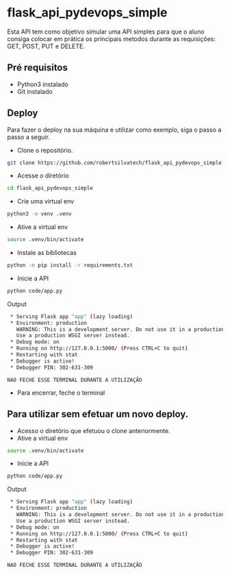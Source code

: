 # flask_api_pydevops_simple

Esta API tem como objetivo simular uma API simples para que o aluno consiga colocar em prática os principais metodos durante as requisições: GET, POST, PUT e DELETE.

## Pré requisitos

- Python3 instalado
- Git instalado

## Deploy

Para fazer o deploy na sua máquina e utilizar como exemplo, siga o passo a passo a seguir.

- Clone o repositório.

```bash
git clone https://github.com/robertsilvatech/flask_api_pydevops_simple.git
```

- Acesse o diretório

```bash
cd flask_api_pydevops_simple
```

- Crie uma virtual env

```bash
python3 -m venv .venv
```

- Ative a virtual env

```bash
source .venv/bin/activate
```

- Instale as bibliotecas

```bash
python -m pip install -r requirements.txt
```

- Inicie a API

```bash
python code/app.py
```

Output

```bash
 * Serving Flask app "app" (lazy loading)
 * Environment: production
   WARNING: This is a development server. Do not use it in a production deployment.
   Use a production WSGI server instead.
 * Debug mode: on
 * Running on http://127.0.0.1:5000/ (Press CTRL+C to quit)
 * Restarting with stat
 * Debugger is active!
 * Debugger PIN: 302-631-309
```

`NAO FECHE ESSE TERMINAL DURANTE A UTILIZAÇÃO`

- Para encerrar, feche o terminal

## Para utilizar sem efetuar um novo deploy.

- Acesso o diretório que efetuou o clone anteriormente.
- Ative a virtual env

```bash
source .venv/bin/activate
```

- Inicie a API

```bash
python code/app.py
```

Output

```bash
 * Serving Flask app "app" (lazy loading)
 * Environment: production
   WARNING: This is a development server. Do not use it in a production deployment.
   Use a production WSGI server instead.
 * Debug mode: on
 * Running on http://127.0.0.1:5000/ (Press CTRL+C to quit)
 * Restarting with stat
 * Debugger is active!
 * Debugger PIN: 302-631-309
```

`NAO FECHE ESSE TERMINAL DURANTE A UTILIZAÇÃO`